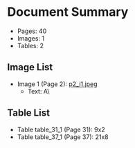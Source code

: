 # Document Summary

- Pages: 40
- Images: 1
- Tables: 2

## Image List

- Image 1 (Page 2): [p2_i1.jpeg](pdf_images/p2_i1.jpeg)
  - Text: A\

## Table List

- Table table_31_1 (Page 31): 9x2
- Table table_37_1 (Page 37): 21x8

